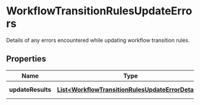 

# WorkflowTransitionRulesUpdateErrors

Details of any errors encountered while updating workflow transition rules.

## Properties

Name | Type | Description | Notes
------------ | ------------- | ------------- | -------------
**updateResults** | [**List&lt;WorkflowTransitionRulesUpdateErrorDetails&gt;**](WorkflowTransitionRulesUpdateErrorDetails.md) | A list of workflows. | 



